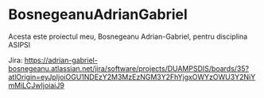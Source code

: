 # BosnegeanuAdrianGabriel
Acesta este proiectul meu, Bosnegeanu Adrian-Gabriel, pentru disciplina ASIPSI 

Jira: https://adrian-gabriel-bosnegeanu.atlassian.net/jira/software/projects/DUAMPSDIS/boards/35?atlOrigin=eyJpIjoiOGU1NDEzY2M3MzEzNGM3Y2FhYjgxOWYzOWU3Y2NiYmMiLCJwIjoiaiJ9
